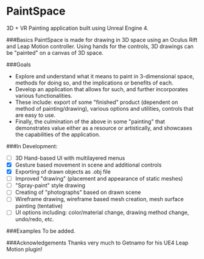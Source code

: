 # PaintSpace
3D + VR Painting application built using Unreal Engine 4.

###Basics
PaintSpace is made for drawing in 3D space using an Oculus Rift and Leap Motion controller. Using hands for the controls, 3D drawings can be "painted" on a canvas of 3D space.

###Goals
- Explore and understand what it means to paint in 3-dimensional space, methods for doing so, and the implications or benefits of each.
- Develop an application that allows for such, and further incorporates various functionalities.
- These include: export of some "finished" product (dependent on method of painting/drawing), various options and utilities, controls that are easy to use.
- Finally, the culmination of the above in some "painting" that demonstrates value either as a resource or artistically, and showcases the capabilities of the application.

###In Development:
- [ ] 3D Hand-based UI with multilayered menus
- [x] Gesture based movement in scene and additional controls
- [x] Exporting of drawn objects as .obj file
- [ ] Improved "drawing" (placement and appearance of static meshes)
- [ ] "Spray-paint" style drawing
- [ ] Creating of "photographs" based on drawn scene
- [ ] Wireframe drawing, wireframe based mesh creation, mesh surface painting (tentative)
- [ ] UI options including: color/material change, drawing method change, undo/redo, etc.

###Examples
To be added.

###Acknowledgements
Thanks very much to Getnamo for his UE4 Leap Motion plugin!
